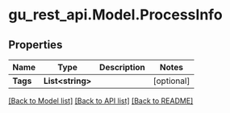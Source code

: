 # gu_rest_api.Model.ProcessInfo
## Properties

Name | Type | Description | Notes
------------ | ------------- | ------------- | -------------
**Tags** | **List&lt;string&gt;** |  | [optional] 

[[Back to Model list]](../README.md#documentation-for-models) [[Back to API list]](../README.md#documentation-for-api-endpoints) [[Back to README]](../README.md)

